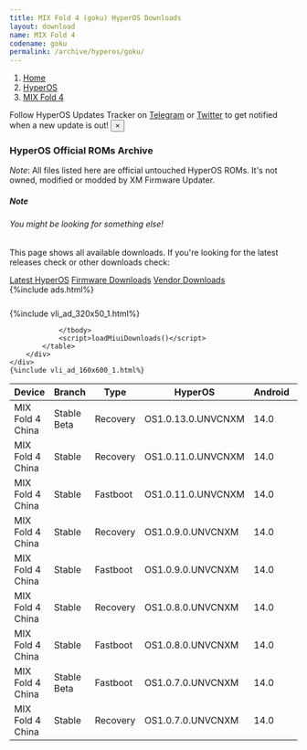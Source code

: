 ```yaml
---
title: MIX Fold 4 (goku) HyperOS Downloads
layout: download
name: MIX Fold 4
codename: goku
permalink: /archive/hyperos/goku/
---
```

<nav aria-label="breadcrumb">
    <ol class="breadcrumb">
        <li class="breadcrumb-item"><a href="/">Home</a></li>
        <li class="breadcrumb-item"><a href="/hyperos/">HyperOS</a></li>
        <li class="breadcrumb-item active" aria-current="page"><a href="/hyperos/goku/">MIX Fold 4</a></li>
    </ol>
</nav>
<div class="alert alert-primary alert-dismissible fade show" role="alert">
    Follow HyperOS Updates Tracker on <a href="https://t.me/MIUIUpdatesTracker" class="alert-link">Telegram</a>
     or <a href="https://twitter.com/MiFwUpdater" class="alert-link">Twitter</a> to get notified when a new update is out!
    <button type="button" class="close" data-dismiss="alert" aria-label="Close">
        <span aria-hidden="true">&times;</span>
    </button>
</div>

### HyperOS Official ROMs Archive
*Note*: All files listed here are official untouched HyperOS ROMs. It's not owned, modified or modded by XM Firmware Updater.
<div class="card">
  <div class="card-body">
    <h5 class="card-title">Note</h5>
    <h6 class="card-subtitle mb-2 text-muted">You might be looking for something else!</h6>
    <p class="card-text">This page shows all available downloads.
     If you're looking for the latest releases check or other downloads check:</p>
    <a href="/hyperos/goku/" class="card-link">Latest HyperOS</a>
    <a href="/firmware/goku/" class="card-link">Firmware Downloads</a>
    <a href="/vendor/goku/" class="card-link">Vendor Downloads</a>
  </div>
</div>
{%include ads.html%}
<div class="row justify-content-center">
    <div class="col-10">
        <div class="table-responsive-md" style="margin-top: 25px;">
            {%include vli_ad_320x50_1.html%}
            <table id="miui" class="display dt-responsive nowrap compact table table-striped table-hover table-sm">
                <thead class="thead-dark">
                    <tr>
                        <th data-ref="device">Device</th>
                        <th data-ref="branch">Branch</th>
                        <th data-ref="type">Type</th>
                        <th data-ref="miui">HyperOS</th>
                        <th data-ref="android">Android</th>
                        <th data-ref="size">Size</th>
                        <th data-ref="size">Date</th>
                        <th data-ref="link">Link</th>
                    </tr>
                </thead>
                <tbody>
                <tr><td>MIX Fold 4 China</td><td>Stable Beta</td><td>Recovery</td><td>OS1.0.13.0.UNVCNXM</td><td>14.0</td><td>7.3 GB</td><td>2024-10-10</td><td><a href="/hyperos/goku/stable beta/OS1.0.13.0.UNVCNXM/">Download</a></td></tr>
<tr><td>MIX Fold 4 China</td><td>Stable</td><td>Recovery</td><td>OS1.0.11.0.UNVCNXM</td><td>14.0</td><td>7.2 GB</td><td>2024-09-06</td><td><a href="/hyperos/goku/stable/OS1.0.11.0.UNVCNXM/">Download</a></td></tr>
<tr><td>MIX Fold 4 China</td><td>Stable</td><td>Fastboot</td><td>OS1.0.11.0.UNVCNXM</td><td>14.0</td><td>9.2 GB</td><td>2024-08-29</td><td><a href="/hyperos/goku/stable/OS1.0.11.0.UNVCNXM/">Download</a></td></tr>
<tr><td>MIX Fold 4 China</td><td>Stable</td><td>Recovery</td><td>OS1.0.9.0.UNVCNXM</td><td>14.0</td><td>7.2 GB</td><td>2024-08-01</td><td><a href="/hyperos/goku/stable/OS1.0.9.0.UNVCNXM/">Download</a></td></tr>
<tr><td>MIX Fold 4 China</td><td>Stable</td><td>Fastboot</td><td>OS1.0.9.0.UNVCNXM</td><td>14.0</td><td>9.1 GB</td><td>2024-07-31</td><td><a href="/hyperos/goku/stable/OS1.0.9.0.UNVCNXM/">Download</a></td></tr>
<tr><td>MIX Fold 4 China</td><td>Stable</td><td>Recovery</td><td>OS1.0.8.0.UNVCNXM</td><td>14.0</td><td>7.2 GB</td><td>2024-07-22</td><td><a href="/hyperos/goku/stable/OS1.0.8.0.UNVCNXM/">Download</a></td></tr>
<tr><td>MIX Fold 4 China</td><td>Stable</td><td>Fastboot</td><td>OS1.0.8.0.UNVCNXM</td><td>14.0</td><td>9.1 GB</td><td>2024-07-17</td><td><a href="/hyperos/goku/stable/OS1.0.8.0.UNVCNXM/">Download</a></td></tr>
<tr><td>MIX Fold 4 China</td><td>Stable Beta</td><td>Fastboot</td><td>OS1.0.7.0.UNVCNXM</td><td>14.0</td><td>9.1 GB</td><td>2024-07-13</td><td><a href="/hyperos/goku/stable beta/OS1.0.7.0.UNVCNXM/">Download</a></td></tr>
<tr><td>MIX Fold 4 China</td><td>Stable</td><td>Recovery</td><td>OS1.0.7.0.UNVCNXM</td><td>14.0</td><td>7.2 GB</td><td>2024-07-19</td><td><a href="/hyperos/goku/stable/OS1.0.7.0.UNVCNXM/">Download</a></td></tr>

                </tbody>
                <script>loadMiuiDownloads()</script>
            </table>
        </div>
    </div>
    {%include vli_ad_160x600_1.html%}
</div>

